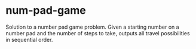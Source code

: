 # num-pad-game
Solution to a number pad game problem. Given a starting number on a number pad and the number of steps to take, outputs all travel possibilities in sequential order.
